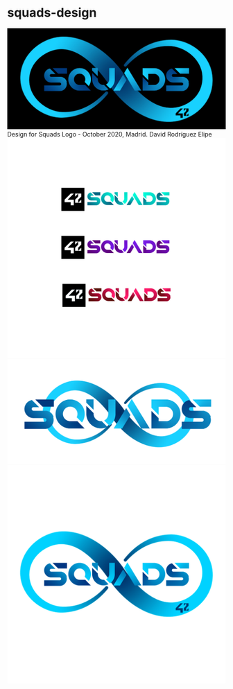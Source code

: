 # squads-design
![black.jpg](black-wide.jpg)
Design for Squads Logo - October 2020, Madrid. David Rodríguez Elipe
![squads-coa.jpg](Squads-coa.jpg)
![small](small.png)
![white](white.jpg)
